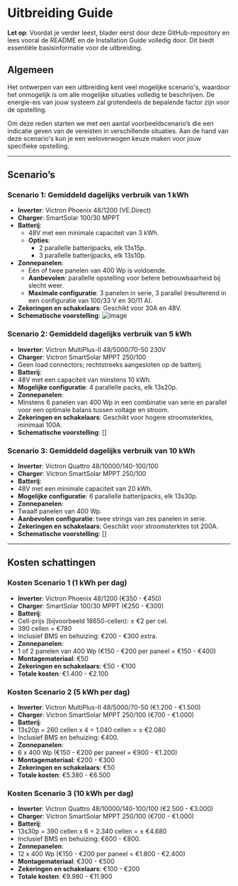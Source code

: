 # Uitbreiding Guide

**Let op**: Voordat je verder leest, blader eerst door deze GitHub-repository en lees vooral de README en de Installation Guide volledig door. Dit biedt essentiële basisinformatie voor de uitbreiding.

## Algemeen
Het ontwerpen van een uitbreiding kent veel mogelijke scenario's, waardoor het onmogelijk is om alle mogelijke situaties volledig te beschrijven. De energie-eis van jouw systeem zal grotendeels de bepalende factor zijn voor de opstelling.

Om deze reden starten we met een aantal voorbeeldscenario’s die een indicatie geven van de vereisten in verschillende situaties. Aan de hand van deze scenario's kun je een weloverwogen keuze maken voor jouw specifieke opstelling.

---

## Scenario’s

### Scenario 1: Gemiddeld dagelijks verbruik van 1 kWh
- **Inverter**: Victron Phoenix 48/1200 (VE.Direct)
- **Charger**: SmartSolar 100/30 MPPT
- **Batterij**:
  - 48V met een minimale capaciteit van 3 kWh.
  - **Opties**:
    - 2 parallelle batterijpacks, elk 13s15p.
    - 3 parallelle batterijpacks, elk 13s10p.
- **Zonnepanelen**:
  - Eén of twee panelen van 400 Wp is voldoende.
  - **Aanbevolen**: parallelle opstelling voor betere betrouwbaarheid bij slecht weer.
  - **Maximale configuratie**: 3 panelen in serie, 3 parallel (resulterend in een configuratie van 100/33 V en 30/11 A).
- **Zekeringen en schakelaars**: Geschikt voor 30A en 48V.
- **Schematische voorstelling**:
![image](https://github.com/user-attachments/assets/6012edfb-80f1-4d9d-8b40-6e8feae693fe)



### Scenario 2: Gemiddeld dagelijks verbruik van 5 kWh
- **Inverter**: Victron MultiPlus-II 48/5000/70-50 230V
- **Charger**: Victron SmartSolar MPPT 250/100
- Geen load connectors; rechtstreeks aangesloten op de batterij.
- **Batterij**:
- 48V met een capaciteit van minstens 10 kWh.
- **Mogelijke configuratie**: 4 parallelle packs, elk 13s20p.
- **Zonnepanelen**:
- Minstens 6 panelen van 400 Wp in een combinatie van serie en parallel voor een optimale balans tussen voltage en stroom.
- **Zekeringen en schakelaars**: Geschikt voor hogere stroomsterktes, minimaal 100A.
- **Schematische voorstelling**:
[]


### Scenario 3: Gemiddeld dagelijks verbruik van 10 kWh
- **Inverter**: Victron Quattro 48/10000/140-100/100
- **Charger**: Victron SmartSolar MPPT 250/100
- **Batterij**:
- 48V met een minimale capaciteit van 20 kWh.
- **Mogelijke configuratie**: 6 parallelle batterijpacks, elk 13s30p.
- **Zonnepanelen**:
- Twaalf panelen van 400 Wp.
- **Aanbevolen configuratie**: twee strings van zes panelen in serie.
- **Zekeringen en schakelaars**: Geschikt voor stroomsterktes tot 200A.
- **Schematische voorstelling**:
[]


---

## Kosten schattingen

### Kosten Scenario 1 (1 kWh per dag)
- **Inverter**: Victron Phoenix 48/1200 (€350 - €450)
- **Charger**: SmartSolar 100/30 MPPT (€250 - €300)
- **Batterij**:
- Cell-prijs (bijvoorbeeld 18650-cellen): ± €2 per cel.
- 390 cellen = €780
- Inclusief BMS en behuizing: €200 - €300 extra.
- **Zonnepanelen**: 
- 1 of 2 panelen van 400 Wp (€150 - €200 per paneel = €150 - €400)
- **Montagemateriaal**: €50
- **Zekeringen en schakelaars**: €50 - €100
- **Totale kosten**: €1.400 - €2.100

### Kosten Scenario 2 (5 kWh per dag)
- **Inverter**: Victron MultiPlus-II 48/5000/70-50 (€1.200 - €1.500)
- **Charger**: Victron SmartSolar MPPT 250/100 (€700 - €1.000)
- **Batterij**:
- 13s20p = 260 cellen x 4 = 1.040 cellen = ± €2.080
- Inclusief BMS en behuizing: €400.
- **Zonnepanelen**: 
- 6 x 400 Wp (€150 - €200 per paneel = €900 - €1.200)
- **Montagemateriaal**: €200 - €300
- **Zekeringen en schakelaars**: €50
- **Totale kosten**: €5.380 - €6.500

### Kosten Scenario 3 (10 kWh per dag)
- **Inverter**: Victron Quattro 48/10000/140-100/100 (€2.500 - €3.000)
- **Charger**: Victron SmartSolar MPPT 250/100 (€700 - €1.000)
- **Batterij**:
- 13s30p = 390 cellen x 6 = 2.340 cellen = ± €4.680
- Inclusief BMS en behuizing: €600 - €800.
- **Zonnepanelen**: 
- 12 x 400 Wp (€150 - €200 per paneel = €1.800 - €2.400)
- **Montagemateriaal**: €300 - €500
- **Zekeringen en schakelaars**: €100 - €200
- **Totale kosten**: €9.980 - €11.900
